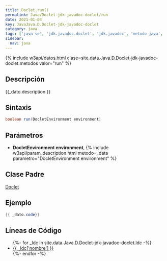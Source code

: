 ```yaml
---
title: Doclet.run()
permalink: Java/Doclet-jdk-javadoc-doclet/run
date: 2021-01-04
key: JavaJava.D.Doclet-jdk-javadoc-doclet
category: java
tags: ['java se', 'jdk.javadoc.doclet', 'jdk.javadoc', 'metodo java', 'Java 9']
sidebar: 
  nav: java
---
```


{% include w3api/datos.html clase=site.data.Java.D.Doclet-jdk-javadoc-doclet.metodos valor="run" %}

## Descripción
{{_dato.description }}

## Sintaxis
~~~java
boolean run(DocletEnvironment environment)
~~~

## Parámetros
* **DocletEnvironment environment**,  {% include w3api/param_description.html metodo=_data parametro="DocletEnvironment environment" %}

## Clase Padre
[Doclet](/Java/Doclet-jdk-javadoc-doclet/)

## Ejemplo
~~~java
{{ _dato.code}}
~~~

## Líneas de Código
<ul>
{%- for _ldc in site.data.Java.D.Doclet-jdk-javadoc-doclet.ldc -%}
   <li>
       <a href="{{_ldc['url'] }}">{{ _ldc['nombre'] }}</a>
   </li>
{%- endfor -%}
</ul>
